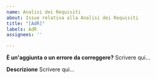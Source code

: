 ```yaml
---
name: Analisi dei Requisiti
about: Issue relativa alla Analisi dei Requisiti
title: "[AdR]"
labels: AdR
assignees: ''

---
```


**È un'aggiunta o un errore da correggere?**
Scrivere qui...

**Descrizione**
Scrivere qui...
